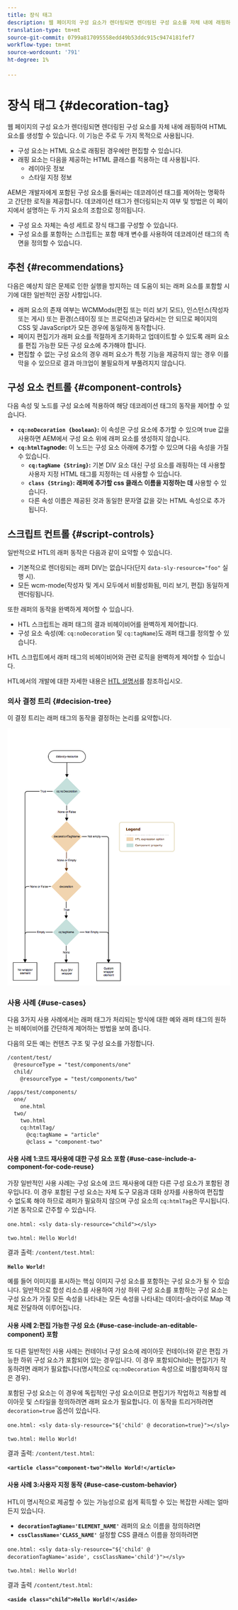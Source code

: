 ```yaml
---
title: 장식 태그
description: 웹 페이지의 구성 요소가 렌더링되면 렌더링된 구성 요소를 자체 내에 래핑하여 HTML 요소를 생성할 수 있습니다. AEM은 개발자에게 포함된 구성 요소를 둘러싸는 데코레이션 태그를 제어하는 명확하고 간단한 로직을 제공합니다.
translation-type: tm+mt
source-git-commit: 0799a817095558edd49b53ddc915c9474181fef7
workflow-type: tm+mt
source-wordcount: '791'
ht-degree: 1%

---
```



# 장식 태그 {#decoration-tag}

웹 페이지의 구성 요소가 렌더링되면 렌더링된 구성 요소를 자체 내에 래핑하여 HTML 요소를 생성할 수 있습니다. 이 기능은 주로 두 가지 목적으로 사용됩니다.

* 구성 요소는 HTML 요소로 래핑된 경우에만 편집할 수 있습니다.
* 래핑 요소는 다음을 제공하는 HTML 클래스를 적용하는 데 사용됩니다.
   * 레이아웃 정보
   * 스타일 지정 정보

AEM은 개발자에게 포함된 구성 요소를 둘러싸는 데코레이션 태그를 제어하는 명확하고 간단한 로직을 제공합니다. 데코레이션 태그가 렌더링되는지 여부 및 방법은 이 페이지에서 설명하는 두 가지 요소의 조합으로 정의됩니다.

* 구성 요소 자체는 속성 세트로 장식 태그를 구성할 수 있습니다.
* 구성 요소를 포함하는 스크립트는 포함 매개 변수를 사용하여 데코레이션 태그의 측면을 정의할 수 있습니다.

## 추천 {#recommendations}

다음은 예상치 않은 문제로 인한 실행을 방지하는 데 도움이 되는 래퍼 요소를 포함할 시기에 대한 일반적인 권장 사항입니다.

* 래퍼 요소의 존재 여부는 WCMMods(편집 또는 미리 보기 모드), 인스턴스(작성자 또는 게시) 또는 환경(스테이징 또는 프로덕션)과 달라서는 안 되므로 페이지의 CSS 및 JavaScript가 모든 경우에 동일하게 동작합니다.
* 페이지 편집기가 래퍼 요소를 적절하게 초기화하고 업데이트할 수 있도록 래퍼 요소를 편집 가능한 모든 구성 요소에 추가해야 합니다.
* 편집할 수 없는 구성 요소의 경우 래퍼 요소가 특정 기능을 제공하지 않는 경우 이를 막을 수 있으므로 결과 마크업이 불필요하게 부풀려지지 않습니다.

## 구성 요소 컨트롤 {#component-controls}

다음 속성 및 노드를 구성 요소에 적용하여 해당 데코레이션 태그의 동작을 제어할 수 있습니다.

* **`cq:noDecoration {boolean}`:** 이 속성은 구성 요소에 추가할 수 있으며 true 값을 사용하면 AEM에서 구성 요소 위에 래퍼 요소를 생성하지 않습니다.
* **`cq:htmlTag`node:** 이 노드는 구성 요소 아래에 추가할 수 있으며 다음 속성을 가질 수 있습니다.
   * **`cq:tagName {String}`:** 기본 DIV 요소 대신 구성 요소를 래핑하는 데 사용할 사용자 지정 HTML 태그를 지정하는 데 사용할 수 있습니다.
   * **`class {String}`: 래퍼에 추가할 css 클래스 이름을 지정하는 데** 사용할 수 있습니다.
   * 다른 속성 이름은 제공된 것과 동일한 문자열 값을 갖는 HTML 속성으로 추가됩니다.

## 스크립트 컨트롤 {#script-controls}

일반적으로 HTL의 래퍼 동작은 다음과 같이 요약할 수 있습니다.

* 기본적으로 렌더링되는 래퍼 DIV는 없습니다(단지 `data-sly-resource="foo"` 실행 시).
* 모든 wcm-mode(작성자 및 게시 모두에서 비활성화됨, 미리 보기, 편집) 동일하게 렌더링됩니다.

또한 래퍼의 동작을 완벽하게 제어할 수 있습니다.

* HTL 스크립트는 래퍼 태그의 결과 비헤이비어를 완벽하게 제어합니다.
* 구성 요소 속성(예: `cq:noDecoration` 및 `cq:tagName`)도 래퍼 태그를 정의할 수 있습니다.

HTL 스크립트에서 래퍼 태그의 비헤이비어와 관련 로직을 완벽하게 제어할 수 있습니다.

HTL에서의 개발에 대한 자세한 내용은 [HTL 설명서](https://docs.adobe.com/content/help/ko-KR/experience-manager-htl/using/overview.html)를 참조하십시오.

### 의사 결정 트리 {#decision-tree}

이 결정 트리는 래퍼 태그의 동작을 결정하는 논리를 요약합니다.

![의사 결정 트리](assets/decoration-tag-decision-tree.png)

### 사용 사례 {#use-cases}

다음 3가지 사용 사례에서는 래퍼 태그가 처리되는 방식에 대한 예와 래퍼 태그의 원하는 비헤이비어를 간단하게 제어하는 방법을 보여 줍니다.

다음의 모든 예는 컨텐츠 구조 및 구성 요소를 가정합니다.

```
/content/test/
  @resourceType = "test/components/one"
  child/
    @resourceType = "test/components/two"
```

```
/apps/test/components/
  one/
    one.html
  two/
    two.html
    cq:htmlTag/
      @cq:tagName = "article"
      @class = "component-two"
```

#### 사용 사례 1:코드 재사용에 대한 구성 요소 포함 {#use-case-include-a-component-for-code-reuse}

가장 일반적인 사용 사례는 구성 요소에 코드 재사용에 대한 다른 구성 요소가 포함된 경우입니다. 이 경우 포함된 구성 요소는 자체 도구 모음과 대화 상자를 사용하여 편집할 수 없도록 해야 하므로 래퍼가 필요하지 않으며 구성 요소의 `cq:htmlTag`은 무시됩니다. 기본 동작으로 간주할 수 있습니다.

`one.html: <sly data-sly-resource="child"></sly>`

`two.html: Hello World!`

결과 출력: `/content/test.html`:

**`Hello World!`**

예를 들어 이미지를 표시하는 핵심 이미지 구성 요소를 포함하는 구성 요소가 될 수 있습니다. 일반적으로 합성 리소스를 사용하여 가상 하위 구성 요소를 포함하는 구성 요소는 구성 요소가 가질 모든 속성을 나타내는 모든 속성을 나타내는 데이터-슬라이로 Map 객체로 전달하여 이루어집니다.

#### 사용 사례 2:편집 가능한 구성 요소 {#use-case-include-an-editable-component} 포함

또 다른 일반적인 사용 사례는 컨테이너 구성 요소에 레이아웃 컨테이너와 같은 편집 가능한 하위 구성 요소가 포함되어 있는 경우입니다. 이 경우 포함되Child는 편집기가 작동하려면 래퍼가 필요합니다(명시적으로 `cq:noDecoration` 속성으로 비활성화하지 않은 경우).

포함된 구성 요소는 이 경우에 독립적인 구성 요소이므로 편집기가 작업하고 적용할 레이아웃 및 스타일을 정의하려면 래퍼 요소가 필요합니다. 이 동작을 트리거하려면 `decoration=true` 옵션이 있습니다.

`one.html: <sly data-sly-resource="${'child' @ decoration=true}"></sly>`

`two.html: Hello World!`

결과 출력: `/content/test.html`:

**`<article class="component-two">Hello World!</article>`**

#### 사용 사례 3:사용자 지정 동작 {#use-case-custom-behavior}

HTL이 명시적으로 제공할 수 있는 가능성으로 쉽게 획득할 수 있는 복잡한 사례는 얼마든지 있습니다.

* **`decorationTagName='ELEMENT_NAME'`** 래퍼의 요소 이름을 정의하려면
* **`cssClassName='CLASS_NAME'`** 설정할 CSS 클래스 이름을 정의하려면

`one.html: <sly data-sly-resource="${'child' @ decorationTagName='aside', cssClassName='child'}"></sly>`

`two.html: Hello World!`

결과 출력 `/content/test.html`:

**`<aside class="child">Hello World!</aside>`**
